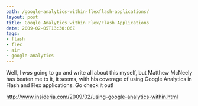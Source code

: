 ```yaml
---
path: /google-analytics-within-flexflash-applications/
layout: post
title: Google Analytics within Flex/Flash Applications
date: 2009-02-05T13:30:06Z
tags:
- flash
- flex
- air
- google-analytics
---
```


Well, I <em>was</em> going to go and write all about this myself, but Matthew McNeely has beaten me to it, it seems, with his coverage of using Google Analytics in Flash and Flex applications. Go check it out!

<a href="http://www.insideria.com/2009/02/using-google-analytics-within.html" target="_blank">http://www.insideria.com/2009/02/using-google-analytics-within.html</a>
